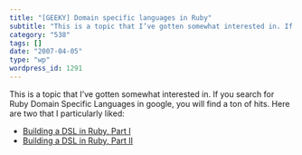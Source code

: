 ```yaml
---
title: "[GEEKY] Domain specific languages in Ruby"
subtitle: "This is a topic that I’ve gotten somewhat interested in. If you search for Ruby Domain Specific Lang..."
category: "538"
tags: []
date: "2007-04-05"
type: "wp"
wordpress_id: 1291
---
```

This is a topic that I’ve gotten somewhat interested in. If you search for Ruby Domain Specific Languages in google, you will find a ton of hits. Here are two that I particularly liked:

- [Building a DSL in Ruby, Part I](http://jroller.com/page/rolsen?entry=building_a_dsl_in_ruby)
- [Building a DSL in Ruby, Part II](http://jroller.com/page/rolsen?entry=building_a_dsl_in_ruby1)